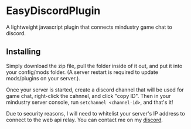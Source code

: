 # EasyDiscordPlugin

A lightweight javascript plugin that connects mindustry game chat to discord.

## Installing

Simply download the zip file, pull the folder inside of it out, and put it into your config/mods folder.
(A server restart is required to update mods/plugins on your server.).

Once your server is started, create a discord channel that will be used for game chat, right-click the cahnnel,
and click "copy ID". Then in your mindustry server console, run `setchannel <channel-id>`, and that's it!

Due to security reasons, I will need to whitelist your server's IP address to connect to the web api relay.
You can contact me on my [discord](https://discord.gg/hwbvHJKn27).

